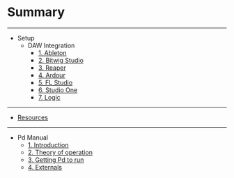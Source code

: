# Summary
*** 
* Setup
  * DAW Integration
    * [1. Ableton](Setup_Ableton.md)
    * [2. Bitwig Studio](Setup_Bitwig.md)
    * [3. Reaper](Setup_Reaper.md)
    * [4. Ardour](Setup_Ardour.md)
    * [5. FL Studio](Setup_FL.md)
    * [6. Studio One](Setup_One.md)
    * [7. Logic](Setup_Logic.md)

***
* [Resources](Resources.md)
    
*** 
* Pd Manual
  * [1. Introduction](PdM_Introduction.md)
  * [2. Theory of operation](PdM_TheoryOfOperation.md)
  * [3. Getting Pd to run](PdM_Run.md)
  * [4. Externals](PdM_Externals.md)


